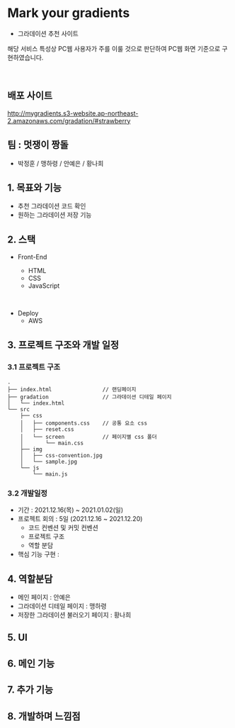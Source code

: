 # Mark your gradients

- 그라데이션 추천 사이트

해당 서비스 특성상 PC웹 사용자가 주를 이룰 것으로 판단하여 PC웹 화면 기준으로 구현하였습니다.

<br>

## 배포 사이트 
http://mygradients.s3-website.ap-northeast-2.amazonaws.com/gradation/#strawberry

## 팀 : 멋쟁이 짱돌

- 박정훈 / 맹하령 / 안예은 / 황나희

## 1. 목표와 기능

- 추천 그라데이션 코드 확인
- 원하는 그라데이션 저장 기능

## 2. 스택

- Front-End

  - HTML
  - CSS
  - JavaScript

<br>

- Deploy
  - AWS

## 3. 프로젝트 구조와 개발 일정

### 3.1 프로젝트 구조

```
.
├── index.html                // 랜딩페이지
├── gradation                 // 그라데이션 디테일 페이지
│   └── index.html
└── src
    ├── css
    │   ├── components.css    // 공통 요소 css
    │   ├── reset.css
    │   └── screen            // 페이지별 css 폴더
    │       └── main.css
    ├── img
    │   ├── css-convention.jpg
    │   └── sample.jpg
    └── js
        └── main.js
```

### 3.2 개발일정

- 기간 : 2021.12.16(목) ~ 2021.01.02(일)
- 프로젝트 회의 : 5일 (2021.12.16 ~ 2021.12.20)
  - 코드 컨벤션 및 커밋 컨벤션
  - 프로젝트 구조
  - 역할 분담
- 핵심 기능 구현 :

## 4. 역할분담

- 메인 페이지 : 안예은
- 그라데이션 디테일 페이지 : 맹하령
- 저장한 그라데이션 불러오기 페이지 : 황나희



## 5. UI

## 6. 메인 기능

## 7. 추가 기능

## 8. 개발하며 느낌점
